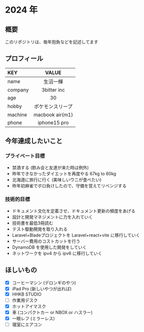 # 2024 年

## 概要
このリポジトリは、毎年抱負などを記述してます

## プロフィール
|KEY|VALUE|
|:--|:--:|
|name|生沼一輝|
|company|3bitter inc|
|age|30|
|hobby|ポケモンスリープ|
|machine|macbook air(m1)|
|phone|iphone15 pro|

## 今年達成したいこと
### プライベート目標
 * 禁酒する (飲み会と友達が来た時は例外)
 * 昨年できなかったダイエットを再度やる 67kg to 60kg
 * 北海道に旅行に行く (美味しいウニが食べたい)
 * 昨年初麻雀でボロ負けしたので、守備を覚えてリベンジする

### 技術的目標
 * ドキュメント文化を定着させ、ドキュメント更新の頻度をあげる
 * 設計と開発マネジメントに力を入れていく
 * 技術書を最低3冊読む
 * テスト駆動開発を取り入れる
 * Laravel+Bladeプロジェクトを Laravel+react+vite に移行していく
 * サーバー費用のコストカットを行う
 * DynamoDB を使用した開発をしていく
 * ネットワークを ipv4 から ipv6 に移行していく

## ほしいもの
 - [x] コーヒーマシン (デロンギのやつ)
 - [x] iPad Pro (新しいやつが出れば)
 - [x] HHKB STUDIO
 - [ ] 作業用デスク
 - [x] ホットアイマスク
 - [x] 車 (コンパクトカー or NBOX or ハスラー)
 - [x] 一眼レフ (ミラーレス)
 - [ ] 寝室にエアコン
